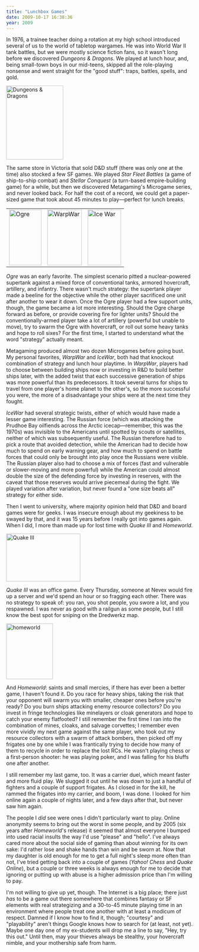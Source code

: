 ```yaml
---
title: "Lunchbox Games"
date: 2009-10-17 16:38:36
year: 2009
---
```

<p>In 1976, a trainee teacher doing a rotation at my high school introduced several of us to the world of tabletop wargames. He was into World War II tank battles, but we were mostly science fiction fans, so it wasn't long before we discovered <em>Dungeons &amp; Dragons</em>. We played at lunch hour, and, being small-town boys in our mid-teens, skipped all the role-playing nonsense and went straight for the "good stuff": traps, battles, spells, and gold.</p>
<p><img title="Dungeons &amp; Dragons" src="{{'/files/2009/10/dnd-basic.jpg' | relative_url}}" alt="Dungeons &amp; Dragons" width="154" height="199" /></p>
<p>The same store in Victoria that sold D&amp;D stuff (there was only one at the time) also stocked a few SF games. We played <em>Star Fleet Battles</em> (a game of ship-to-ship combat) and <em>Stellar Conquest</em> (a turn-based empire-building game) for a while, but then we discovered Metagaming's Microgame series, and never looked back. For half the cost of a record, we could get a paper-sized game that took about 45 minutes to play—perfect for lunch breaks.</p>
<table>
<tbody>
<tr>
<td><img title="Ogre" src="{{'/files/2009/10/ogre.jpg' | relative_url}}" alt="Ogre" width="87" height="150" /></td>
<td><img title="WarpWar" src="{{'/files/2009/10/warpwar.jpg' | relative_url}}" alt="WarpWar" width="93" height="150" /></td>
<td><img title="Ice War" src="{{'/files/2009/10/icewar.jpg' | relative_url}}" alt="Ice War" width="90" height="150" /></td>
</tr>
</tbody></table>
<p><em>Ogre</em> was an early favorite. The simplest scenario pitted a nuclear-powered supertank against a mixed force of conventional tanks, armored hovercraft, artillery, and infantry. There wasn't much strategy: the supertank player made a beeline for the objective while the other player sacrificed one unit after another to wear it down. Once the Ogre player had a few support units, though, the game became a lot more interesting. Should the Ogre charge forward as before, or provide covering fire for lighter units? Should the conventionally-armed player take a lot of artillery (powerful but unable to move), try to swarm the Ogre with hovercraft, or roll out some heavy tanks and hope to roll sixes? For the first time, I started to understand what the word "strategy" actually meant.</p>
<p>Metagaming produced almost two dozen Microgames before going bust. My personal favorites, <em>WarpWar</em> and <em>IceWar</em>, both had that knockout combination of strategy and lunch hour playtime. In <em>WarpWar</em>, players had to choose between building ships now or investing in R&amp;D to build better ships later, with the added twist that each successive generation of ships was more powerful than its predecessors. It took several turns for ships to travel from one player's home planet to the other's, so the more successful you were, the more of a disadvantage your ships were at the next time they fought.</p>
<p><em>IceWar</em> had several strategic twists, either of which would have made a lesser game interesting. The Russian force (which was attacking the Prudhoe Bay oilfiends across the Arctic icecap—remember, this was the 1970s) was invisible to the Americans until spotted by scouts or satellites, neither of which was subsequently useful. The Russian therefore had to pick a route that avoided detection, while the American had to decide how much to spend on early warning gear, and how much to spend on battle forces that could only be brought into play once the Russians were visible. The Russian player also had to choose a mix of forces (fast and vulnerable or slower-moving and more powerful) while the American could almost double the size of the defending force by investing in reserves, with the caveat that those reserves would arrive piecemeal during the fight. We played variation after variation, but never found a "one size beats all" strategy for either side.</p>
<p>Then I went to university, where majority opinion held that D&amp;D and board games were for geeks. I was insecure enough about my geekiness to be swayed by that, and it was 15 years before I really got into games again. When I did, I more than made up for lost time with <em>Quake III</em> and <em>Homeworld</em>.</p>
<p><img title="Quake III" src="{{'/files/2009/10/dredwerkz1.png' | relative_url}}" alt="Quake III" width="200" height="129" /></p>
<p><em>Quake III</em> was an office game. Every Thursday, someone at Nevex would fire up a server and we'd spend an hour or so fragging each other. There was no strategy to speak of: you ran, you shot people, you swore a lot, and you respawned. I was never as good with a railgun as some people, but I still know the best spot for sniping on the Dredwerkz map.</p>
<p><img title="homeworld" src="{{'/files/2009/10/homeworld.jpg' | relative_url}}" alt="homeworld" width="126" height="150" /></p>
<p>And <em>Homeworld</em>: saints and small mercies, if there has ever been a better game, I haven't found it. Do you race for heavy ships, taking the risk that your opponent will swarm you with smaller, cheaper ones before you're ready? Do you burn ships attacking enemy resource collectors? Do you invest in fringe technologies like minelayers or cloak generators and hope to catch your enemy flatfooted? I still remember the first time I ran into the combination of mines, cloaks, and salvage corvettes; I remember even more vividly my next game against the same player, who took out my resource collectors with a swarm of attack bombers, then picked off my frigates one by one while I was frantically trying to decide how many of them to recycle in order to replace the lost RCs. He wasn't playing chess or a first-person shooter: he was playing poker, and I was falling for his bluffs one after another.</p>
<p>I still remember my last game, too. It was a carrier duel, which meant faster and more fluid play. We slugged it out until he was down to just a handful of fighters and a couple of support frigates. As I closed in for the kill, he rammed the frigates into my carrier, and boom, I was done. I looked for him online again a couple of nights later, and a few days after that, but never saw him again.</p>
<p>The people I <em>did</em> see were ones I didn't particularly want to play. Online anonymity seems to bring out the worst in some people, and by 2005 (six years after <em>Homeworld</em>'s release) it seemed that almost everyone I bumped into used racial insults the way I'd use "please" and "hello". I've always cared more about the social side of gaming than about winning for its own sake: I'd rather lose and shake hands than win and be sworn at. Now that my daughter is old enough for me to get a full night's sleep more often than not, I've tried getting back into a couple of games (<em>Yahoo! Chess</em> and <em>Quake Online</em>), but a couple or three weeks is always enough for me to decide that ignoring or putting up with abuse is a higher admission price than I'm willing to pay.</p>
<p>I'm not willing to give up yet, though. The Internet is a big place; there just <em>has</em> to be a game out there somewhere that combines fantasy or SF elements with real strategizing and a 30-to-45 minute playing time in an environment where people treat one another with at least a modicum of respect. Damned if I know how to find it, though; "courtesy" and "playability" aren't things Google knows how to search for (at least, not yet). Maybe one day one of my ex-students will drop me a line to say, "Hey, try this out." Until then, may your thieves always be stealthy, your hovercraft nimble, and your mothership safe from harm.</p>
